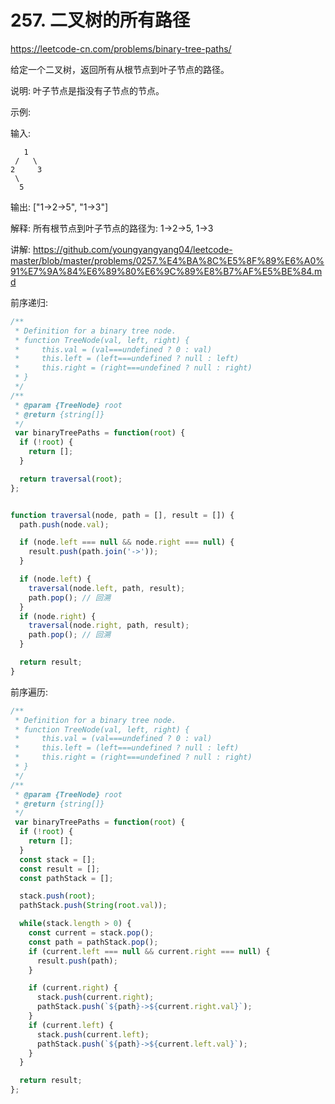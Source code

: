 # 257. 二叉树的所有路径

https://leetcode-cn.com/problems/binary-tree-paths/

给定一个二叉树，返回所有从根节点到叶子节点的路径。

说明: 叶子节点是指没有子节点的节点。

示例:

输入:
```
   1
 /   \
2     3
 \
  5
```
输出: ["1->2->5", "1->3"]

解释: 所有根节点到叶子节点的路径为: 1->2->5, 1->3


讲解:
https://github.com/youngyangyang04/leetcode-master/blob/master/problems/0257.%E4%BA%8C%E5%8F%89%E6%A0%91%E7%9A%84%E6%89%80%E6%9C%89%E8%B7%AF%E5%BE%84.md


前序递归:
```js
/**
 * Definition for a binary tree node.
 * function TreeNode(val, left, right) {
 *     this.val = (val===undefined ? 0 : val)
 *     this.left = (left===undefined ? null : left)
 *     this.right = (right===undefined ? null : right)
 * }
 */
/**
 * @param {TreeNode} root
 * @return {string[]}
 */
 var binaryTreePaths = function(root) {
  if (!root) {
    return [];
  }

  return traversal(root);
};


function traversal(node, path = [], result = []) {
  path.push(node.val);

  if (node.left === null && node.right === null) {
    result.push(path.join('->'));
  }

  if (node.left) {
    traversal(node.left, path, result);
    path.pop(); // 回溯
  }
  if (node.right) {
    traversal(node.right, path, result);
    path.pop(); // 回溯
  }

  return result;
}
```

前序遍历:
```js
/**
 * Definition for a binary tree node.
 * function TreeNode(val, left, right) {
 *     this.val = (val===undefined ? 0 : val)
 *     this.left = (left===undefined ? null : left)
 *     this.right = (right===undefined ? null : right)
 * }
 */
/**
 * @param {TreeNode} root
 * @return {string[]}
 */
 var binaryTreePaths = function(root) {
  if (!root) {
    return [];
  }
  const stack = [];
  const result = [];
  const pathStack = [];

  stack.push(root);
  pathStack.push(String(root.val));

  while(stack.length > 0) {
    const current = stack.pop();
    const path = pathStack.pop();
    if (current.left === null && current.right === null) {
      result.push(path);
    }

    if (current.right) {
      stack.push(current.right);
      pathStack.push(`${path}->${current.right.val}`);
    }
    if (current.left) {
      stack.push(current.left);
      pathStack.push(`${path}->${current.left.val}`);
    }
  }

  return result;
};
```
